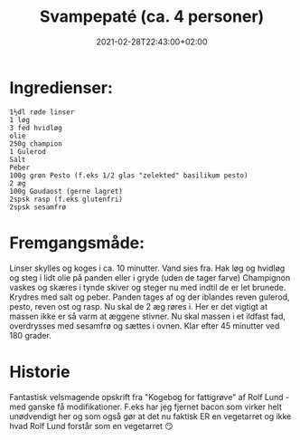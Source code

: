 ﻿---
title: "Svampepaté (ca. 4 personer)"
date: 2021-02-28T22:43:00+02:00
draft: false
---
# Ingredienser:

	1½dl røde linser
	1 løg
	3 fed hvidløg
	olie
	250g champion
	1 Gulerod
	Salt
	Peber
	100g grøn Pesto (f.eks 1/2 glas "zelekted" basilikum pesto)
	2 æg
	100g Goudaost (gerne lagret)
	2spsk rasp (f.eks glutenfri)
	2spsk sesamfrø



# Fremgangsmåde:

Linser skylles og koges i ca. 10 minutter. Vand sies fra.
Hak løg og hvidløg og steg i lidt olie på panden eller i gryde (uden de tager farve)
Champignon vaskes og skæres i tynde skiver og steger nu med indtil de er 
let brunede. Krydres med salt og peber.
Panden tages af og der iblandes reven gulerod, pesto, reven ost og rasp.
Nu skal de 2 æg røres i. Her er det vigtigt at massen ikke er så varm at æggene stivner.
Nu skal massen i et ildfast fad, overdrysses med sesamfrø og sættes i ovnen.
Klar efter 45 minutter ved 180 grader.

# Historie

Fantastisk velsmagende opskrift fra "Kogebog for fattigrøve" af Rolf Lund - med ganske få modifikationer. 
F.eks har jeg fjernet bacon som virker helt unødvendigt her og som også gør at det nu faktisk ER en vegetarret
og ikke hvad Rolf Lund forstår som en vegetarret :smirk:

